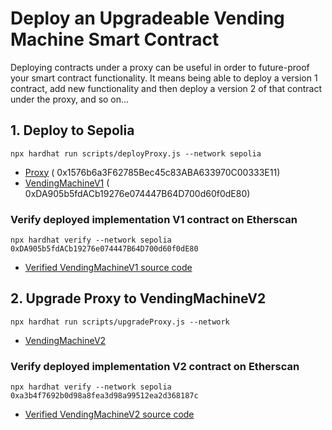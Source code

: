 # Deploy an Upgradeable Vending Machine Smart Contract

Deploying contracts under a proxy can be useful in order to future-proof your smart contract functionality.
It means being able to deploy a version 1 contract, add new functionality and then deploy a version 2 of that contract
under the proxy, and so on...

## 1. Deploy to Sepolia

`npx hardhat run scripts/deployProxy.js --network sepolia`

- [Proxy](https://sepolia.etherscan.io/address/0x1576b6a3F62785Bec45c83ABA633970C00333E11) (
  0x1576b6a3F62785Bec45c83ABA633970C00333E11)
- [VendingMachineV1](https://sepolia.etherscan.io/address/0xDA905b5fdACb19276e074447B64D700d60f0dE80) (
  0xDA905b5fdACb19276e074447B64D700d60f0dE80)

### Verify deployed implementation V1 contract on Etherscan

`npx hardhat verify --network sepolia 0xDA905b5fdACb19276e074447B64D700d60f0dE80`

- [Verified VendingMachineV1 source code](https://sepolia.etherscan.io/address/0xDA905b5fdACb19276e074447B64D700d60f0dE80#code)

## 2. Upgrade Proxy to VendingMachineV2

`npx hardhat run scripts/upgradeProxy.js --network`

- [VendingMachineV2](https://sepolia.etherscan.io/address/0xa3b4f7692b0d98a8fea3d98a99512ea2d368187c)

### Verify deployed implementation V2 contract on Etherscan

`npx hardhat verify --network sepolia 0xa3b4f7692b0d98a8fea3d98a99512ea2d368187c`

- [Verified VendingMachineV2 source code](https://sepolia.etherscan.io/address/0xa3b4f7692b0d98a8fea3d98a99512ea2d368187c#code)

